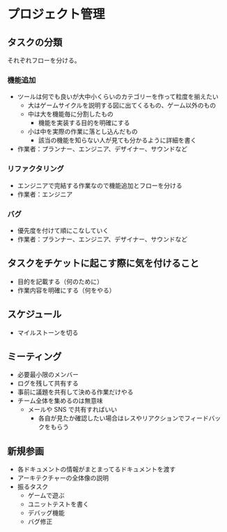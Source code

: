 # プロジェクト管理

## タスクの分類
それぞれフローを分ける。

### 機能追加
- ツールは何でも良いが大中小くらいのカテゴリーを作って粒度を揃えたい
  - 大はゲームサイクルを説明する図に出てくるもの、ゲーム以外のもの
  - 中は大を機能毎に分割したもの
    - 機能を実装する目的を明確にする
  - 小は中を実際の作業に落とし込んだもの
    - 該当の機能を知らない人が見ても分かるように詳細を書く
- 作業者：プランナー、エンジニア、デザイナー、サウンドなど

### リファクタリング
- エンジニアで完結する作業なので機能追加とフローを分ける
- 作業者：エンジニア

### バグ
- 優先度を付けて順にこなしていく
- 作業者：プランナー、エンジニア、デザイナー、サウンドなど


## タスクをチケットに起こす際に気を付けること
- 目的を記載する（何のために）
- 作業内容を明確にする（何をやる）

## スケジュール
- マイルストーンを切る


## ミーティング
- 必要最小限のメンバー
- ログを残して共有する
- 事前に議題を共有して決める作業だけやる
- チーム全体を集めるのは無意味
  - メールや SNS で共有すればいい
    - 各自が見たか確認したい場合はレスやリアクションでフィードバックをもらう


## 新規参画
- 各ドキュメントの情報がまとまってるドキュメントを渡す
- アーキテクチャーの全体像の説明
- 振るタスク
  - ゲームで遊ぶ
  - ユニットテストを書く
  - デバッグ機能
  - バグ修正
